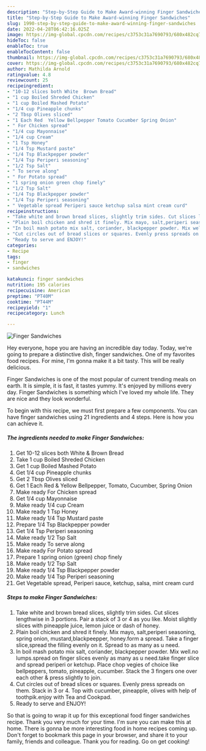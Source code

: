 ```yaml
---
description: "Step-by-Step Guide to Make Award-winning Finger Sandwiches"
title: "Step-by-Step Guide to Make Award-winning Finger Sandwiches"
slug: 1990-step-by-step-guide-to-make-award-winning-finger-sandwiches
date: 2022-04-28T06:42:16.025Z
image: https://img-global.cpcdn.com/recipes/c3753c31a7690793/680x482cq70/finger-sandwiches-recipe-main-photo.jpg
hideToc: false
enableToc: true
enableTocContent: false
thumbnail: https://img-global.cpcdn.com/recipes/c3753c31a7690793/680x482cq70/finger-sandwiches-recipe-main-photo.jpg
cover: https://img-global.cpcdn.com/recipes/c3753c31a7690793/680x482cq70/finger-sandwiches-recipe-main-photo.jpg
author: Mathilda Arnold
ratingvalue: 4.8
reviewcount: 25
recipeingredient:
- "10-12 slices both White  Brown Bread"
- "1 cup Boiled Shreded Chicken"
- "1 cup Boiled Mashed Potato"
- "1/4 cup Pineapple chunks"
- "2 Tbsp Olives sliced"
- "1 Each Red  Yellow Bellpepper Tomato Cucumber Spring Onion"
- " For Chicken spread"
- "1/4 cup Mayonnaise"
- "1/4 cup Cream"
- "1 Tsp Honey"
- "1/4 Tsp Mustard paste"
- "1/4 Tsp Blackpepper powder"
- "1/4 Tsp Periperi seasoning"
- "1/2 Tsp Salt"
- " To serve along"
- " For Potato spread"
- "1 spring onion green chop finely"
- "1/2 Tsp Salt"
- "1/4 Tsp Blackpepper powder"
- "1/4 Tsp Periperi seasoning"
- " Vegetable spread Periperi sauce ketchup salsa mint cream curd"
recipeinstructions:
- "Take white and brown bread slices, slightly trim sides. Cut slices lengthwise in 3 portions. Pair a stack of 3 or 4 as you like. Moist slightly slices with pineapple juice, lemon juice or dash of honey."
- "Plain boil chicken and shred it finely. Mix mayo, salt,periperi seasoning, spring onion, mustard,blackpeepper, honey.form a spread. Take a finger slice,spread the filling evenly on it. Spread to as many as u need."
- "In boil mash potato mix salt, coriander, blackpepper powder. Mix well.no lumps.spread on finger slices evenly as many as u need.take finger slice and spread periperi or ketchup. Place chop vegies of choice like bellpeppers, tomato, pineapple, cucumber. Stack the 3 fingers one over each other &amp; press slightly to join."
- "Cut circles out of bread slices or squares. Evenly press spreads on them. Stack in 3 or 4. Top with cucumber, pineapple, olives with help of toothpik.enjoy with Tea and Cookpad."
- "Ready to serve and ENJOY!"
categories:
- Recipe
tags:
- finger
- sandwiches

katakunci: finger sandwiches 
nutrition: 195 calories
recipecuisine: American
preptime: "PT40M"
cooktime: "PT44M"
recipeyield: "1"
recipecategory: Lunch

---
```



![Finger Sandwiches](https://img-global.cpcdn.com/recipes/c3753c31a7690793/680x482cq70/finger-sandwiches-recipe-main-photo.jpg)

Hey everyone, hope you are having an incredible day today. Today, we're going to prepare a distinctive dish, finger sandwiches. One of my favorites food recipes. For mine, I'm gonna make it a bit tasty. This will be really delicious.



Finger Sandwiches is one of the most popular of current trending meals on earth. It is simple, it is fast, it tastes yummy. It's enjoyed by millions every day. Finger Sandwiches is something which I've loved my whole life. They are nice and they look wonderful.


To begin with this recipe, we must first prepare a few components. You can have finger sandwiches using 21 ingredients and 4 steps. Here is how you can achieve it.

<!--inarticleads1-->

##### The ingredients needed to make Finger Sandwiches:

1. Get 10-12 slices both White &amp; Brown Bread
1. Take 1 cup Boiled Shreded Chicken
1. Get 1 cup Boiled Mashed Potato
1. Get 1/4 cup Pineapple chunks
1. Get 2 Tbsp Olives sliced
1. Get 1 Each Red &amp; Yellow Bellpepper, Tomato, Cucumber, Spring Onion
1. Make ready  For Chicken spread
1. Get 1/4 cup Mayonnaise
1. Make ready 1/4 cup Cream
1. Make ready 1 Tsp Honey
1. Make ready 1/4 Tsp Mustard paste
1. Prepare 1/4 Tsp Blackpepper powder
1. Get 1/4 Tsp Periperi seasoning
1. Make ready 1/2 Tsp Salt
1. Make ready  To serve along
1. Make ready  For Potato spread
1. Prepare 1 spring onion (green) chop finely
1. Make ready 1/2 Tsp Salt
1. Make ready 1/4 Tsp Blackpepper powder
1. Make ready 1/4 Tsp Periperi seasoning
1. Get  Vegetable spread, Periperi sauce, ketchup, salsa, mint cream curd




<!--inarticleads2-->

##### Steps to make Finger Sandwiches:

1. Take white and brown bread slices, slightly trim sides. Cut slices lengthwise in 3 portions. Pair a stack of 3 or 4 as you like. Moist slightly slices with pineapple juice, lemon juice or dash of honey.
1. Plain boil chicken and shred it finely. Mix mayo, salt,periperi seasoning, spring onion, mustard,blackpeepper, honey.form a spread. Take a finger slice,spread the filling evenly on it. Spread to as many as u need.
1. In boil mash potato mix salt, coriander, blackpepper powder. Mix well.no lumps.spread on finger slices evenly as many as u need.take finger slice and spread periperi or ketchup. Place chop vegies of choice like bellpeppers, tomato, pineapple, cucumber. Stack the 3 fingers one over each other &amp; press slightly to join.
1. Cut circles out of bread slices or squares. Evenly press spreads on them. Stack in 3 or 4. Top with cucumber, pineapple, olives with help of toothpik.enjoy with Tea and Cookpad.
1. Ready to serve and ENJOY!



So that is going to wrap it up for this exceptional food finger sandwiches recipe. Thank you very much for your time. I'm sure you can make this at home. There is gonna be more interesting food in home recipes coming up. Don't forget to bookmark this page in your browser, and share it to your family, friends and colleague. Thank you for reading. Go on get cooking!
